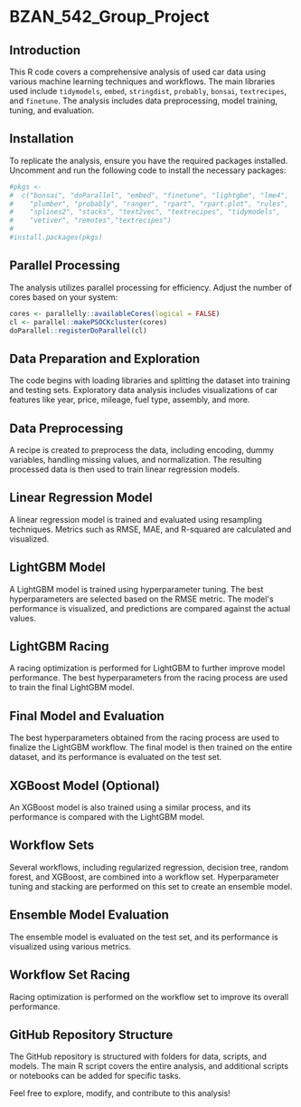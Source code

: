# BZAN_542_Group_Project

## Introduction
This R code covers a comprehensive analysis of used car data using various machine learning techniques and workflows. The main libraries used include `tidymodels`, `embed`, `stringdist`, `probably`, `bonsai`, `textrecipes`, and `finetune`. The analysis includes data preprocessing, model training, tuning, and evaluation.

## Installation
To replicate the analysis, ensure you have the required packages installed. Uncomment and run the following code to install the necessary packages:

```R
#pkgs <- 
#  c("bonsai", "doParallel", "embed", "finetune", "lightgbm", "lme4",
#    "plumber", "probably", "ranger", "rpart", "rpart.plot", "rules",
#    "splines2", "stacks", "text2vec", "textrecipes", "tidymodels", 
#    "vetiver", "remotes","textrecipes")
#
#install.packages(pkgs)
```

## Parallel Processing
The analysis utilizes parallel processing for efficiency. Adjust the number of cores based on your system:

```R
cores <- parallelly::availableCores(logical = FALSE)
cl <- parallel::makePSOCKcluster(cores)
doParallel::registerDoParallel(cl)
```

## Data Preparation and Exploration
The code begins with loading libraries and splitting the dataset into training and testing sets. Exploratory data analysis includes visualizations of car features like year, price, mileage, fuel type, assembly, and more.

## Data Preprocessing
A recipe is created to preprocess the data, including encoding, dummy variables, handling missing values, and normalization. The resulting processed data is then used to train linear regression models.

## Linear Regression Model
A linear regression model is trained and evaluated using resampling techniques. Metrics such as RMSE, MAE, and R-squared are calculated and visualized.

## LightGBM Model
A LightGBM model is trained using hyperparameter tuning. The best hyperparameters are selected based on the RMSE metric. The model's performance is visualized, and predictions are compared against the actual values.

## LightGBM Racing
A racing optimization is performed for LightGBM to further improve model performance. The best hyperparameters from the racing process are used to train the final LightGBM model.

## Final Model and Evaluation
The best hyperparameters obtained from the racing process are used to finalize the LightGBM workflow. The final model is then trained on the entire dataset, and its performance is evaluated on the test set.

## XGBoost Model (Optional)
An XGBoost model is also trained using a similar process, and its performance is compared with the LightGBM model.

## Workflow Sets
Several workflows, including regularized regression, decision tree, random forest, and XGBoost, are combined into a workflow set. Hyperparameter tuning and stacking are performed on this set to create an ensemble model.

## Ensemble Model Evaluation
The ensemble model is evaluated on the test set, and its performance is visualized using various metrics.

## Workflow Set Racing
Racing optimization is performed on the workflow set to improve its overall performance.

## GitHub Repository Structure
The GitHub repository is structured with folders for data, scripts, and models. The main R script covers the entire analysis, and additional scripts or notebooks can be added for specific tasks.

Feel free to explore, modify, and contribute to this analysis!
